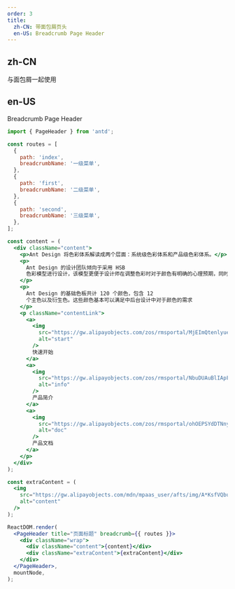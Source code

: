 ```yaml
---
order: 3
title:
  zh-CN: 带面包屑页头
  en-US: Breadcrumb Page Header
---
```


## zh-CN

与面包屑一起使用

## en-US

Breadcrumb Page Header

```jsx
import { PageHeader } from 'antd';

const routes = [
  {
    path: 'index',
    breadcrumbName: '一级菜单',
  },
  {
    path: 'first',
    breadcrumbName: '二级菜单',
  },
  {
    path: 'second',
    breadcrumbName: '三级菜单',
  },
];

const content = (
  <div className="content">
    <p>Ant Design 将色彩体系解读成两个层面：系统级色彩体系和产品级色彩体系。</p>
    <p>
      Ant Design 的设计团队倾向于采用 HSB
      色彩模型进行设计，该模型更便于设计师在调整色彩时对于颜色有明确的心理预期，同时也方便团队间的沟通。
    </p>
    <p>
      Ant Design 的基础色板共计 120 个颜色，包含 12
      个主色以及衍生色。这些颜色基本可以满足中后台设计中对于颜色的需求
    </p>
    <p className="contentLink">
      <a>
        <img
          src="https://gw.alipayobjects.com/zos/rmsportal/MjEImQtenlyueSmVEfUD.svg"
          alt="start"
        />
        快速开始
      </a>
      <a>
        <img
          src="https://gw.alipayobjects.com/zos/rmsportal/NbuDUAuBlIApFuDvWiND.svg"
          alt="info"
        />
        产品简介
      </a>
      <a>
        <img
          src="https://gw.alipayobjects.com/zos/rmsportal/ohOEPSYdDTNnyMbGuyLb.svg"
          alt="doc"
        />
        产品文档
      </a>
    </p>
  </div>
);

const extraContent = (
  <img
    src="https://gw.alipayobjects.com/mdn/mpaas_user/afts/img/A*KsfVQbuLRlYAAAAAAAAAAABjAQAAAQ/original"
    alt="content"
  />
);

ReactDOM.render(
  <PageHeader title="页面标题" breadcrumb={{ routes }}>
    <div className="wrap">
      <div className="content">{content}</div>
      <div className="extraContent">{extraContent}</div>
    </div>
  </PageHeader>,
  mountNode,
);
```

<style>
.wrap {
  display: flex;
}
.content {
  flex: 1;
}
.content p {
  margin-bottom: 8px;
}
.extraContent {
  min-width: 240px;
  text-align: right;
}
.contentLink {
  padding-top: 16px;
}
.contentLink a {
  display: inline-block;
  vertical-align: text-top;
  margin-right: 32px;
}
.contentLink a img {
  margin-right: 8px;
}

</style>
